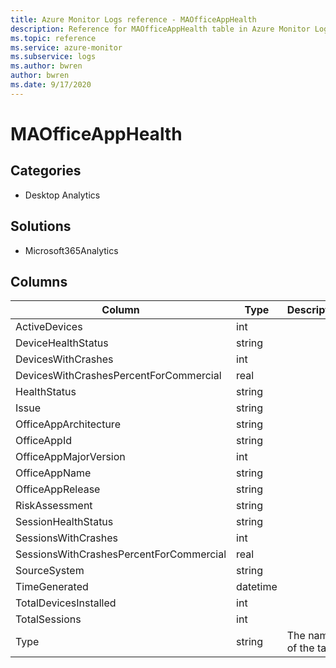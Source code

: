 ```yaml
---
title: Azure Monitor Logs reference - MAOfficeAppHealth
description: Reference for MAOfficeAppHealth table in Azure Monitor Logs.
ms.topic: reference
ms.service: azure-monitor
ms.subservice: logs
ms.author: bwren
author: bwren
ms.date: 9/17/2020
---
```


# MAOfficeAppHealth

 

## Categories

- Desktop Analytics
## Solutions

- Microsoft365Analytics




## Columns

|Column|Type|Description|
|---|---|---|
|ActiveDevices|int||
|DeviceHealthStatus|string||
|DevicesWithCrashes|int||
|DevicesWithCrashesPercentForCommercial|real||
|HealthStatus|string||
|Issue|string||
|OfficeAppArchitecture|string||
|OfficeAppId|string||
|OfficeAppMajorVersion|int||
|OfficeAppName|string||
|OfficeAppRelease|string||
|RiskAssessment|string||
|SessionHealthStatus|string||
|SessionsWithCrashes|int||
|SessionsWithCrashesPercentForCommercial|real||
|SourceSystem|string||
|TimeGenerated|datetime||
|TotalDevicesInstalled|int||
|TotalSessions|int||
|Type|string|The name of the table|
